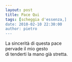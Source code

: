 ```yaml
---
layout: post
title: Pace Qui
tags: [scheggia d'essenza,]
date: 2010-02-10 22:30:00
author: pietro
---
```

La sincerità di questa pace<br/>pervade il mio gesto<br/>di tenderti la mano già stretta.
